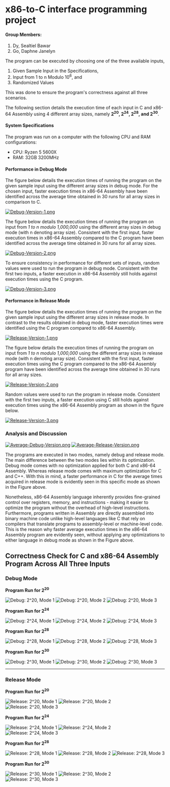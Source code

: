 # x86-to-C interface programming project
#### Group Members: 
1. Dy, Sealtiel Bawar
2. Go, Daphne Janelyn

The program can be executed by choosing one of the three available inputs, 
1. Given Sample Input in the Specifications, 
2. Input from 1 to n Modulo 10<sup>6</sup>, and 
3. Randomized Values

This was done to ensure the program's correctness against all three scenarios.

The following section details the execution time of each input in C and x86-64 Assembly using 4 different array sizes, namely  **2<sup>20</sup>, 2<sup>24</sup>, 2<sup>28</sup>, and 2<sup>30</sup>**.

#### System Specifications
The program was run on a computer with the following CPU and RAM configurations:
- CPU: Ryzen 5 5600X
- RAM: 32GB 3200MHz

#### Performance in Debug Mode
The figure below details the execution times of running the program on the given sample input using the different array sizes in debug mode. For the chosen input, faster execution times in x86-64 Assembly have been identified across the average time obtained in 30 runs for all array sizes in comparison to C.

[![Debug-Version-1.png](https://i.postimg.cc/4xNVKzQc/Debug-Version-1.png)](https://postimg.cc/vckckxj8)

The figure below details the execution times of running the program on input from _1 to n modulo 1,000,000_ using the different array sizes in debug mode (with n denoting array size). Consistent with the first input, faster execution times in x86-64 Assembly compared to the C program have been identified across the average time obtained in 30 runs for all array sizes.

[![Debug-Version-2.png](https://i.postimg.cc/6QYrj8jR/Debug-Version-2.png)](https://postimg.cc/Ny22Ljwf)

To ensure consistency in performance for different sets of inputs, random values were used to run the program in debug mode. Consistent with the first two inputs, a faster execution in x86-64 Assembly still holds against execution times using the C program.

[![Debug-Version-3.png](https://i.postimg.cc/1z90rGHs/Debug-Version-3.png)](https://postimg.cc/rDPt8t3P)



#### Performance in Release Mode
The figure below details the execution times of running the program on the given sample input using the different array sizes in release mode. In contrast to the results obtained in debug mode, faster execution times were identified using the C program compared to x86-64 Assembly.

[![Release-Version-1.png](https://i.postimg.cc/xC9t4r3J/Release-Version-1.png)](https://postimg.cc/f3gcVrFD)

The figure below details the execution times of running the program on input from _1 to n modulo 1,000,000_ using the different array sizes in release mode (with n denoting array size). Consistent with the first input, faster execution times using the C program compared to the x86-64 Assembly program have been identified across the average time obtained in 30 runs for all array sizes.

[![Release-Version-2.png](https://i.postimg.cc/g0svrx3j/Release-Version-2.png)](https://postimg.cc/Tyyy4Y7v)

Random values were used to run the program in release mode. Consistent with the first two inputs, a faster execution using C still holds against execution times using the x86-64 Assembly program as shown in the figure below.

[![Release-Version-3.png](https://i.postimg.cc/kgd8cQcD/Release-Version-3.png)](https://postimg.cc/mt8tZFKG)


### Analysis and Discussion
[![Average-Debug-Version.png](https://i.postimg.cc/Vk9BtGXK/Average-Debug-Version.png)](https://postimg.cc/fVL9nv2d)
[![Average-Release-Version.png](https://i.postimg.cc/HxK87XnY/Average-Release-Version.png)](https://postimg.cc/r01wBd53)

The programs are executed in two modes, namely debug and release mode. The main difference between the two modes lies within its optimization. Debug mode comes with no optimization applied for both C and x86-64 Assembly. Whereas release mode comes with maximum optimization for C and C++. With this in mind, a faster performance in C for the average times acquired in release mode is evidently seen in this specific mode as shown in the Figure above.

Nonetheless, x86-64 Assembly language inherently provides fine-grained control over registers, memory, and instructions - making it easier to optimize the program without the overhead of high-level instructions. Furthermore, programs written in Assembly are directly assembled into binary machine code unlike high-level languages like C that rely on compilers that translate programs to assembly-level or machine-level code. This is the reason why faster average execution times in the x86-64 Assembly program are evidently seen, without applying any optimizations to either language in debug mode as shown in the Figure above.

## Correctness Check for C and x86-64 Assembly Program Across All Three Inputs

### Debug Mode
**Program Run for 2<sup>20</sup>**

![Debug: 2^20, Mode 1](https://github.com/daphnejanelyn/LBYARCH-MCO2-Dy-Go/blob/master/media/D_1_1.png?raw=true)
![Debug: 2^20, Mode 2](https://github.com/daphnejanelyn/LBYARCH-MCO2-Dy-Go/blob/master/media/D_1_2.png?raw=true)
![Debug: 2^20, Mode 3](https://github.com/daphnejanelyn/LBYARCH-MCO2-Dy-Go/blob/master/media/D_1_3.png?raw=true)

**Program Run for 2<sup>24</sup>**

![Debug: 2^24, Mode 1](https://github.com/daphnejanelyn/LBYARCH-MCO2-Dy-Go/blob/master/media/D_2_1.png?raw=true)
![Debug: 2^24, Mode 2](https://github.com/daphnejanelyn/LBYARCH-MCO2-Dy-Go/blob/master/media/D_2_2.png?raw=true)
![Debug: 2^24, Mode 3](https://github.com/daphnejanelyn/LBYARCH-MCO2-Dy-Go/blob/master/media/D_2_3.png?raw=true)

**Program Run for 2<sup>28</sup>**

![Debug: 2^28, Mode 1](https://github.com/daphnejanelyn/LBYARCH-MCO2-Dy-Go/blob/master/media/D_3_1.png?raw=true)
![Debug: 2^28, Mode 2](https://github.com/daphnejanelyn/LBYARCH-MCO2-Dy-Go/blob/master/media/D_3_2.png?raw=true)
![Debug: 2^28, Mode 3](https://github.com/daphnejanelyn/LBYARCH-MCO2-Dy-Go/blob/master/media/D_3_3.png?raw=true)

**Program Run for 2<sup>30</sup>**

![Debug: 2^30, Mode 1](https://github.com/daphnejanelyn/LBYARCH-MCO2-Dy-Go/blob/master/media/D_4_1.png?raw=true)
![Debug: 2^30, Mode 2](https://github.com/daphnejanelyn/LBYARCH-MCO2-Dy-Go/blob/master/media/D_4_2.png?raw=true)
![Debug: 2^30, Mode 3](https://github.com/daphnejanelyn/LBYARCH-MCO2-Dy-Go/blob/master/media/D_4_3.png?raw=true)


-----------------------------------------------------------------------------------------------------------------------------------------------
### Release Mode
**Program Run for 2<sup>20</sup>**

![Release: 2^20, Mode 1](https://github.com/daphnejanelyn/LBYARCH-MCO2-Dy-Go/blob/master/media/R_1_1.png?raw=true)
![Release: 2^20, Mode 2](https://github.com/daphnejanelyn/LBYARCH-MCO2-Dy-Go/blob/master/media/R_1_2.png?raw=true)
![Release: 2^20, Mode 3](https://github.com/daphnejanelyn/LBYARCH-MCO2-Dy-Go/blob/master/media/R_1_3.png?raw=true)


**Program Run for 2<sup>24</sup>**

![Release: 2^24, Mode 1](https://github.com/daphnejanelyn/LBYARCH-MCO2-Dy-Go/blob/master/media/R_2_1.png?raw=true)
![Release: 2^24, Mode 2](https://github.com/daphnejanelyn/LBYARCH-MCO2-Dy-Go/blob/master/media/R_2_2.png?raw=true)
![Release: 2^24, Mode 3](https://github.com/daphnejanelyn/LBYARCH-MCO2-Dy-Go/blob/master/media/R_2_3.png?raw=true)

**Program Run for 2<sup>28</sup>**

![Release: 2^28, Mode 1](https://github.com/daphnejanelyn/LBYARCH-MCO2-Dy-Go/blob/master/media/R_3_1.png?raw=true)
![Release: 2^28, Mode 2](https://github.com/daphnejanelyn/LBYARCH-MCO2-Dy-Go/blob/master/media/R_3_2.png?raw=true)
![Release: 2^28, Mode 3](https://github.com/daphnejanelyn/LBYARCH-MCO2-Dy-Go/blob/master/media/R_3_3.png?raw=true)

**Program Run for 2<sup>30</sup>**

![Release: 2^30, Mode 1](https://github.com/daphnejanelyn/LBYARCH-MCO2-Dy-Go/blob/master/media/R_4_1.png?raw=true)
![Release: 2^30, Mode 2](https://github.com/daphnejanelyn/LBYARCH-MCO2-Dy-Go/blob/master/media/R_4_2.png?raw=true)
![Release: 2^30, Mode 3](https://github.com/daphnejanelyn/LBYARCH-MCO2-Dy-Go/blob/master/media/R_4_3.png?raw=true)



